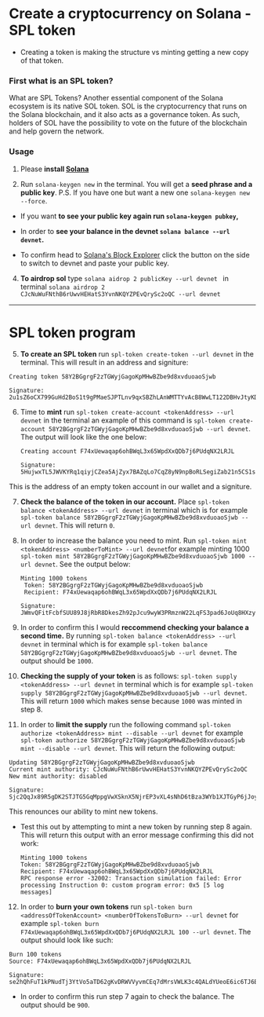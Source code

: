 # Create a cryptocurrency on Solana - SPL token

* Creating a token is making the structure vs minting getting a new copy of that token.

### First what is an SPL token?

What are SPL Tokens? Another essential component of the Solana ecosystem is its native SOL token. SOL is the cryptocurrency that runs on the Solana blockchain, and it also acts as a governance token. As such, holders of SOL have the possibility to vote on the future of the blockchain and help govern the network.

### Usage 

1. Please **install [Solana](https://docs.solana.com/cli/install-solana-cli-tools)**

2. Run `solana-keygen new` in the terminal. You will get a **seed phrase and a public key**. P.S. If you have one but want a new one `solana-keygen new --force`.

* If you want **to see your public key again run `solana-keygen pubkey`,**

* In order to **see your balance in the devnet `solana balance --url devnet`.**

* To confirm head to [Solana's Block Explorer](https://explorer.solana.com/) click the button on the side to switch to devnet and paste your public key.

4. **To airdrop sol** type `solana aidrop 2 publicKey --url devnet ` in terminal `solana airdrop 2 CJcNuWuFNthB6rUwvHEHatS3YvnNKQYZPEvQrySc2oQC --url devnet `

---

# SPL token program

5. **To create an SPL token** run `spl-token create-token --url devnet` in the terminal. This will result in an address and signiture:

  ```shell
  Creating token 58Y2BGgrgF2zTGWyjGagoKpMHwBZbe9d8xvduoaoSjwb

  Signature: 2u1sZ6oCX799GuHd2BoS1t9gPMaeSJPTLnv9qxSBZhLAnWMTTYvAcB8WwLT122DBHvJtyKDvcLpRggsjsQCED3VR
  ```
6. Time to **mint** run `spl-token create-account <tokenAddress> --url devnet` in the terminal an example of this command is `spl-token create-account 58Y2BGgrgF2zTGWyjGagoKpMHwBZbe9d8xvduoaoSjwb --url devnet`. The output will look like the one below:


   ```shell
   Creating account F74xUewaqap6ohBWqL3x65WpdXxQDb7j6PUdqNX2LRJL

   Signature: 5HujwxTL5JWVKYRq1qiyjCZea5AjZyx7BAZqLo7CqZ8yN9npBoRLSegiZab21n5CS1scAjcgaUYHcZeDNW3NrwVV
   ```

 This is the address of an empty token account in our wallet and a signiture.

 7. **Check the balance of the token in our account.** Place `spl-token balance <tokenAddress> --url devnet` in terminal which is for example `spl-token balance 58Y2BGgrgF2zTGWyjGagoKpMHwBZbe9d8xvduoaoSjwb --url devnet`. This will return `0`.

 8. In order to increase the balance you need to mint. Run `spl-token mint <tokenAddress> <numberToMint> --url devnet`for example minting 1000  `spl-token mint 58Y2BGgrgF2zTGWyjGagoKpMHwBZbe9d8xvduoaoSjwb 1000 --url devnet`. See the output below:

    ```shell
    Minting 1000 tokens
     Token: 58Y2BGgrgF2zTGWyjGagoKpMHwBZbe9d8xvduoaoSjwb
     Recipient: F74xUewaqap6ohBWqL3x65WpdXxQDb7j6PUdqNX2LRJL

    Signature: JWmvQFitFcbfSUU89J8jRbR8DkesZh92pJcu9wyW3PRmznW22LqFS3pad6JoUq8HXzyJkmVxY39iG3jiGzVBJin
    ````

9. In order to confirm this I would **reccommend checking your balance a second time.** By running `spl-token balance <tokenAddress> --url devnet` in terminal which is for example `spl-token balance 58Y2BGgrgF2zTGWyjGagoKpMHwBZbe9d8xvduoaoSjwb --url devnet`. The output should be `1000`.

10. **Checking the supply of your token** is as follows: `spl-token supply <tokenAddress> --url devnet` in terminal which is for example `spl-token supply 58Y2BGgrgF2zTGWyjGagoKpMHwBZbe9d8xvduoaoSjwb --url devnet`. This will return `1000` which makes sense because `1000` was minted in step 8.

11.  In order to **limit the supply** run the following command `spl-token authorize <tokenAddress> mint --disable --url devnet` for example `spl-token authorize 58Y2BGgrgF2zTGWyjGagoKpMHwBZbe9d8xvduoaoSjwb mint --disable --url devnet`. This will return the following output:

   ```shell
   Updating 58Y2BGgrgF2zTGWyjGagoKpMHwBZbe9d8xvduoaoSjwb
   Current mint authority: CJcNuWuFNthB6rUwvHEHatS3YvnNKQYZPEvQrySc2oQC
   New mint authority: disabled

   Signature: Sjc2QqJx89R5gDK2STJTG5GqMppgVwXSknX5NjrEP3vXL4sNhD6tBza3WYb1XJTGyP6jJoyJykAcWeYo1VSe9Ts
   ```
This renounces our ability to mint new tokens.

* Test this out by attempting to mint a new token by running step 8 again. This will return this output with an error message confirming this did not work: 

    ```shell
    Minting 1000 tokens
    Token: 58Y2BGgrgF2zTGWyjGagoKpMHwBZbe9d8xvduoaoSjwb
    Recipient: F74xUewaqap6ohBWqL3x65WpdXxQDb7j6PUdqNX2LRJL
    RPC response error -32002: Transaction simulation failed: Error processing Instruction 0: custom program error: 0x5 [5 log messages]
    ```

12. In order to **burn your own tokens** run `spl-token burn <addressOfTokenAccount> <numberOfTokensToBurn> --url devnet` for example `spl-token burn F74xUewaqap6ohBWqL3x65WpdXxQDb7j6PUdqNX2LRJL 100 --url devnet`. The output should look like such:

   ```shell 
   Burn 100 tokens
   Source: F74xUewaqap6ohBWqL3x65WpdXxQDb7j6PUdqNX2LRJL

   Signature: se2hQhFuT1kPNudTj3YtVo5aTD62gKvDRWVVyvmCEq7dMrsVWLK3c4QALdYUeoE6ic6TJ6B9cDDPHurkwWMa8M3
   ```
* In order to confirm this run step 7 again to check the balance. The output should be `900`.   
